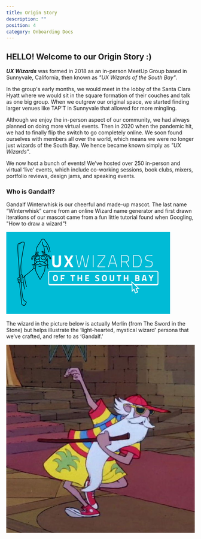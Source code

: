 ```yaml
---
title: Origin Story
description: ""
position: 4
category: Onboarding Docs
---
```

## HELLO! Welcome to our Origin Story :)

***UX Wizards*** was formed in 2018 as an in-person MeetUp Group based in Sunnyvale, California, then known as *"UX Wizards of the South Bay"*.

In the group's early months, we would meet in the lobby of the Santa Clara Hyatt where we would sit in the square formation of their couches and talk as one big group. When we outgrew our original space, we started finding larger venues like TAP’T in Sunnyvale that allowed for more mingling.

Although we enjoy the in-person aspect of our community, we had always planned on doing more virtual events. Then in 2020 when the pandemic hit, we had to finally flip the switch to go completely online. We soon found ourselves with members all over the world, which means we were no longer just wizards of the South Bay. We hence became known simply as *"UX Wizards"*.

We now host a bunch of events! We’ve hosted over 250 in-person and virtual ‘live’ events, which include co-working sessions, book clubs, mixers, portfolio reviews, design jams, and speaking events.

### Who is Gandalf?

Gandalf Winterwhisk is our cheerful and made-up mascot. The last name “Winterwhisk” came from an online Wizard name generator and first drawn iterations of our mascot came from a fun little tutorial found when Googling, "How to draw a wizard"!

![Old logo for UX Wizards of the South Bay, featuring a cartoon-drawn wizard](/media_folder/600_470786128.png "UXW")

The wizard in the picture below is actually Merlin (from The Sword in the Stone) but helps illustrate the ‘light-hearted, mystical wizard’ persona that we’ve crafted, and refer to as ‘Gandalf.’

![Merlin from Sword in the Stone, sporting colorful, patterned vacation wear](/media_folder/merlin-sword-in-the-stone.jpg "Merlin")
